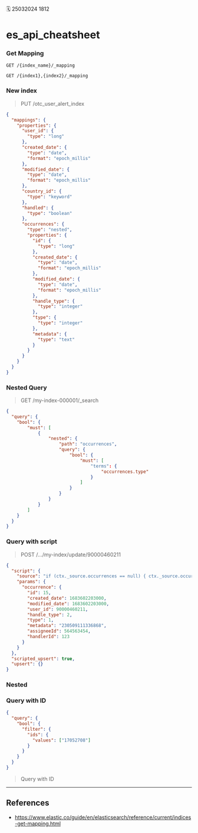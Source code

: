 🗓️ 25032024 1812

# es_api_cheatsheet

### Get Mapping

```
GET /{index_name}/_mapping

GET /{index1},{index2}/_mapping
```

### New index

> PUT /otc_user_alert_index

```json
{
  "mappings": {
    "properties": {
      "user_id": {
        "type": "long"
      },
      "created_date": {
        "type": "date",
        "format": "epoch_millis"
      },
      "modified_date": {
        "type": "date",
        "format": "epoch_millis"
      },
      "country_id": {
        "type": "keyword"
      },
      "handled": {
        "type": "boolean"
      },
      "occurrences": {
        "type": "nested",
        "properties": {
          "id": {
            "type": "long"
          },
          "created_date": {
            "type": "date",
            "format": "epoch_millis"
          },
          "modified_date": {
            "type": "date",
            "format": "epoch_millis"
          },
          "handle_type": {
            "type": "integer"
          },
          "type": {
            "type": "integer"
          },
          "metadata": {
            "type": "text"
          }
        }
      }
    }
  }
}
```

### Nested Query

> GET /my-index-000001/\_search

```json
{
  "query": {
	"bool": {
		"must": [
			{
				"nested": {
					"path": "occurrences",
					"query": {
						"bool": {
							"must": [
								"terms": {
									"occurrences.type"
								}
							]
						}
					}
				}
			}
		]
	}
  }
}
```

### Query with script

> POST /.../my-index/update/90000460211

```json
{
  "script": {
    "source": "if (ctx._source.occurrences == null) { ctx._source.occurrences = []; } boolean updated = false; for (item in ctx._source.occurrences) { if (item.id == params.occurrence.id) { item.putAll(params.occurrence); updated = true; break; } } if (!updated) { ctx._source.occurrences.add(params.occurrence); }",
    "params": {
      "occurrence": {
        "id": 15,
        "created_date": 1683602203000,
        "modified_date": 1683602203000,
        "user_id": 90000460211,
        "handle_type": 2,
        "type": 1,
        "metadata": "230509111336868",
        "assigneeId": 564563454,
        "handlerId": 123
      }
    }
  },
  "scripted_upsert": true,
  "upsert": {}
}
```

### Nested

### Query with ID

```json
{
  "query": {
    "bool": {
      "filter": {
        "ids": {
          "values": ["17052708"]
        }
      }
    }
  }
}
```

> Query with ID

---

## References

- https://www.elastic.co/guide/en/elasticsearch/reference/current/indices-get-mapping.html
